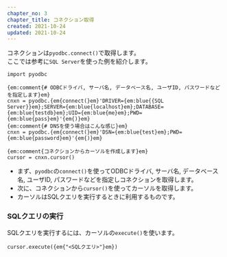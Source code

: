 ```yaml
---
chapter_no: 3
chapter_title: コネクション取得
created: 2021-10-24
updated: 2021-10-24
---
```

コネクションは`pyodbc.connect()`で取得します。  
ここでは参考に`SQL Server`を使った例を紹介します。
```
import pyodbc

{em:comment{# ODBCドライバ, サーバ名, データベース名, ユーザID, パスワードなどを指定します}em}
cnxn = pyodbc.{em{connect(}em}'DRIVER={em:blue{{SQL Server}}em};SERVER={em:blue{localhost}em};DATABASE={em:blue{testdb}em};UID={em:blue{me}em};PWD={em:blue{pass}em}'{em{)}em}
{em:comment{# DNSを使う場合はこんな感じ}em}
cnxn = pyodbc.{em{connect(}em}'DSN={em:blue{test}em};PWD={em:blue{password}em}'{em{)}em}

{em:comment{コネクションからカーソルを作成します}em}
cursor = cnxn.cursor()
```
- まず、`pyodbc`の`connect()`を使ってODBCドライバ, サーバ名, データベース名, ユーザID, パスワードなどを指定しコネクションを取得します。
- 次に、コネクションから`cursor()`を使ってカーソルを取得します。
- カーソルはSQLクエリを実行するときに利用するものです。

### SQLクエリの実行
SQLクエリを実行するには、カーソルの`execute()`を使います。  
```
cursor.execute({em{"<SQLクエリ>"}em})
```